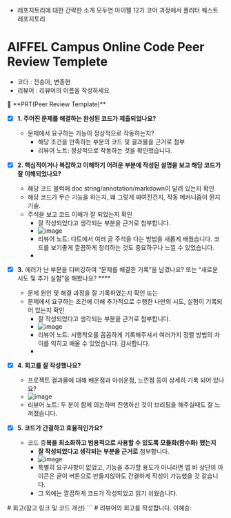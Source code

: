 * 레포지토리에 대한 간략한 소개
모두연 아이펠 12기 코어 과정에서 플러터 퀘스트 레포지토리

# AIFFEL Campus Online Code Peer Review Templete
- 코더 : 전승아, 변종현
- 리뷰어 : 리뷰어의 이름을 작성하세요.
<aside>
🔑 **PRT(Peer Review Template)**

- [x]  **1. 주어진 문제를 해결하는 완성된 코드가 제출되었나요?**
    - 문제에서 요구하는 기능이 정상적으로 작동하는지?
        - 해당 조건을 만족하는 부분의 코드 및 결과물을 근거로 첨부
        - 리뷰어 노트: 정상적으로 작동하는 것을 확인했습니다.
            
- [x]  **2. 핵심적이거나 복잡하고 이해하기 어려운 부분에 작성된 설명을 보고 해당 코드가 잘 이해되었나요?**
    - 해당 코드 블럭에 doc string/annotation/markdown이 달려 있는지 확인
    - 해당 코드가 무슨 기능을 하는지, 왜 그렇게 짜여진건지, 작동 메커니즘이 뭔지 기술.
    - 주석을 보고 코드 이해가 잘 되었는지 확인
        - 잘 작성되었다고 생각되는 부분을 근거로 첨부합니다.
        - ![image](https://github.com/user-attachments/assets/1b5c4a11-02ec-497f-a1ce-e761d1303e9e)
        - 리뷰어 노트: 다트에서 여러 글 주석을 다는 방법을 새롭게 배웠습니다. 코드를 보기좋게 깔끔하게 정리하는 것도 중요하구나 느낄 수 있었습니다.
        - 

        
- [x]  **3.** 에러가 난 부분을 디버깅하여 “문제를 해결한 기록”을 남겼나요? 또는
   “새로운 시도 및 추가 실험”을 해봤나요? ****
    - 문제 원인 및 해결 과정을 잘 기록하였는지 확인 또는
    - 문제에서 요구하는 조건에 더해 추가적으로 수행한 나만의 시도,
    실험이 기록되어 있는지 확인
        - 잘 작성되었다고 생각되는 부분을 근거로 첨부합니다.
        - ![image](https://github.com/user-attachments/assets/50b7be9a-1abc-4919-8e8a-f5157c06181e)
        - 리뷰어 노트: 시행착오를 꼼꼼하게 기록해주셔서 여러가지 정렬 방법의 차이를 익히고 배울 수 있었습니다. 감사합니다.
        - 

        
- [x]  **4. 회고를 잘 작성했나요?**
    - 프로젝트 결과물에 대해 배운점과 아쉬운점, 느낀점 등이 상세히 기록 되어 있나요?
    - ![image](https://github.com/user-attachments/assets/e309b3ed-42be-4b23-80c9-3663b5f687d0)  
    - 리뷰어 노트: 두 분이 함께 의논하며 진행하신 것이 브리핑을 해주실때도 잘 느껴졌습니다.

- [x]  **5. 코드가 간결하고 효율적인가요?**
    - 코드 중**복을 최소화하고 범용적으로 사용할 수 있도록 모듈화(함수화) 했는지**
        - **잘 작성되었다고 생각되는 부분을 근거로** 첨부합니다.
        - ![image](https://github.com/user-attachments/assets/e356af4c-ffa9-4006-8476-4487ea5c28ac)
        - 특별히 요구사항이 없었고, 기능을 추가할 용도가 아니라면 앱 바 상단의 아이콘은 굳이 버튼으로 만들지않아도 간결하게 작성이 가능했을 것 같습니다.
        - 그 외에는 깔끔하게 코드가 작성되었고 읽기 쉬웠습니다. 

</aside>
# 회고(참고 링크 및 코드 개선)
```
# 리뷰어의 회고를 작성합니다.
이혜승: 

```
